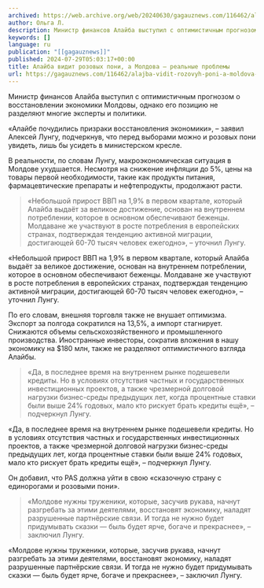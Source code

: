 ```yaml
---
archived: https://web.archive.org/web/20240630/gagauznews.com/116462/alajba-vidit-rozovyh-poni-a-moldova-realnye-problemy.html
author: Ольга Л.
description: Министр финансов Алайба выступил с оптимистичным прогнозом о восстановлении экономики Молдовы, однако его позицию не разделяют многие эксперты и политики. «Алайбе почудились призраки восстановления экономики», – заявил Алексей Лунгу, подчеркнув, что перед выборами можно и розовых пони увидеть, лишь бы усидеть в министерском кресле. В реальности, по словам Лунгу, макроэкономическая ситуация в Молдове ухудшается. Несмотря на снижение инфляции до 5%, цены на товары первой необходимости, такие как продукты питания, фармацевтические препараты и нефтепродукты, продолжают расти. «Небольшой прирост ВВП на 1,9% в первом квартале, который Алайба выдаёт за великое достижение, основан на внутреннем потреблении, которое в основном обеспечивают беженцы. Молдаване же […]
keywords: []
language: ru
publication: "[[gagauznews]]"
published: 2024-07-29T05:03:17+00:00
title: Алайба видит розовых пони, а Молдова – реальные проблемы
url: https://gagauznews.com/116462/alajba-vidit-rozovyh-poni-a-moldova-realnye-problemy.html
---
```


Министр финансов Алайба выступил с оптимистичным прогнозом о восстановлении экономики Молдовы, однако его позицию не разделяют многие эксперты и политики.

«Алайбе почудились призраки восстановления экономики», – заявил Алексей Лунгу, подчеркнув, что перед выборами можно и розовых пони увидеть, лишь бы усидеть в министерском кресле.



В реальности, по словам Лунгу, макроэкономическая ситуация в Молдове ухудшается. Несмотря на снижение инфляции до 5%, цены на товары первой необходимости, такие как продукты питания, фармацевтические препараты и нефтепродукты, продолжают расти.

> «Небольшой прирост ВВП на 1,9% в первом квартале, который Алайба выдаёт за великое достижение, основан на внутреннем потреблении, которое в основном обеспечивают беженцы. Молдаване же участвуют в росте потребления в европейских странах, подтверждая тенденцию активной миграции, достигающей 60-70 тысяч человек ежегодно», – уточнил Лунгу.

«Небольшой прирост ВВП на 1,9% в первом квартале, который Алайба выдаёт за великое достижение, основан на внутреннем потреблении, которое в основном обеспечивают беженцы. Молдаване же участвуют в росте потребления в европейских странах, подтверждая тенденцию активной миграции, достигающей 60-70 тысяч человек ежегодно», – уточнил Лунгу.

По его словам, внешняя торговля также не внушает оптимизма. Экспорт за полгода сократился на 13,5%, а импорт стагнирует. Снижаются объемы сельскохозяйственного и промышленного производства. Иностранные инвесторы, сократив вложения в нашу экономику на $180 млн, также не разделяют оптимистичного взгляда Алайбы.

> «Да, в последнее время на внутреннем рынке подешевели кредиты. Но в условиях отсутствия частных и государственных инвестиционных проектов, а также чрезмерной долговой нагрузки бизнес-среды предыдущих лет, когда процентные ставки были выше 24% годовых, мало кто рискует брать кредиты ещё», – подчеркнул Лунгу.

«Да, в последнее время на внутреннем рынке подешевели кредиты. Но в условиях отсутствия частных и государственных инвестиционных проектов, а также чрезмерной долговой нагрузки бизнес-среды предыдущих лет, когда процентные ставки были выше 24% годовых, мало кто рискует брать кредиты ещё», – подчеркнул Лунгу.

Он добавил, что PAS должна уйти в свою «сказочную страну с единорогами и розовыми пони».

> «Молдове нужны труженики, которые, засучив рукава, начнут разгребать за этими деятелями, восстановят экономику, наладят разрушенные партнёрские связи. И тогда не нужно будет придумывать сказки — быль будет ярче, богаче и прекраснее», – заключил Лунгу.

«Молдове нужны труженики, которые, засучив рукава, начнут разгребать за этими деятелями, восстановят экономику, наладят разрушенные партнёрские связи. И тогда не нужно будет придумывать сказки — быль будет ярче, богаче и прекраснее», – заключил Лунгу.